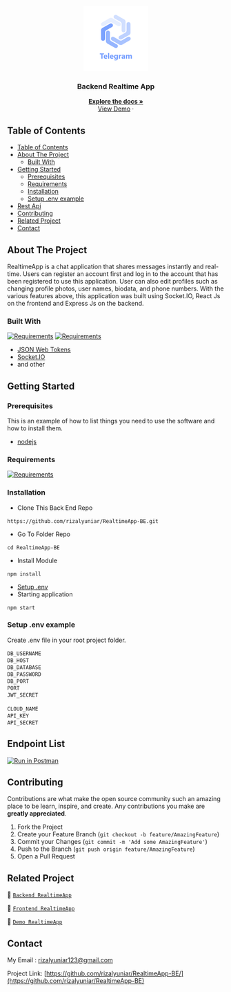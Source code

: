 <br />
<p align="center">
<div align="center">
  <img height="150" src="./docs/img/telegram.jpg" alt="logo" border="0"/>
</div>
  <h3 align="center">Backend Realtime App</h3>
  <p align="center">
    <a href="https://github.com/rizalyuniar/RealtimeApp-BE"><strong>Explore the docs »</strong></a>
    <br />
    <a href="https://belum-production.up.railway.app/">View Demo</a>
    ·
 
  </p>
</p>



<!-- TABLE OF CONTENTS -->
## Table of Contents

- [Table of Contents](#table-of-contents)
- [About The Project](#about-the-project)
  - [Built With](#built-with)
- [Getting Started](#getting-started)
  - [Prerequisites](#prerequisites)
  - [Requirements](#requirements)
  - [Installation](#installation)
  - [Setup .env example](#setup-env-example)
- [Rest Api](#rest-api)
- [Contributing](#contributing)
- [Related Project](#related-project)
- [Contact](#contact)



<!-- ABOUT THE PROJECT -->
## About The Project

RealtimeApp is a chat application that shares messages instantly and real-time. Users can register an account first and log in to the account that has been registered to use this application. User can also edit profiles such as changing profile photos, user names, biodata, and phone numbers. With the various features above, this application was built using Socket.IO, React Js on the frontend and Express Js on the backend.

### Built With

[![Requirements](https://skillicons.dev/icons?i=expressjs)](https://expressjs.com/)
[![Requirements](https://skillicons.dev/icons?i=postgres)](https://www.postgresql.org/)
- [JSON Web Tokens](https://jwt.io/)
- [Socket.IO](https://socket.io/)
- and other

<!-- GETTING STARTED -->
## Getting Started

### Prerequisites

This is an example of how to list things you need to use the software and how to install them.

* [nodejs](https://nodejs.org/en/download/)

### Requirements
[![Requirements](https://skillicons.dev/icons?i=nodejs,vscode,postman,postgres)](/)


### Installation

- Clone This Back End Repo
```
https://github.com/rizalyuniar/RealtimeApp-BE.git
```
- Go To Folder Repo
```
cd RealtimeApp-BE
```
- Install Module
```
npm install
```

- <a href="#setup-env-example">Setup .env</a>
- Starting application
```
npm start
```

### Setup .env example

Create .env file in your root project folder.

```env
DB_USERNAME
DB_HOST 
DB_DATABASE
DB_PASSWORD 
DB_PORT
PORT
JWT_SECRET

CLOUD_NAME
API_KEY
API_SECRET
```

## Endpoint List

[![Run in Postman](https://run.pstmn.io/button.svg)](https://documenter.getpostman.com/view/)


<!-- CONTRIBUTING -->
## Contributing

Contributions are what make the open source community such an amazing place to be learn, inspire, and create. Any contributions you make are **greatly appreciated**.

1. Fork the Project
2. Create your Feature Branch (`git checkout -b feature/AmazingFeature`)
3. Commit your Changes (`git commit -m 'Add some AmazingFeature'`)
4. Push to the Branch (`git push origin feature/AmazingFeature`)
5. Open a Pull Request



## Related Project
:rocket: [`Backend RealtimeApp`](https://github.com/rizalyuniar/RealtimeApp-BE)

:rocket: [`Frontend RealtimeApp`](https://github.com/rizalyuniar/RealtimeApp-FE)

:rocket: [`Demo RealtimeApp`](https://realtime-app-fe.vercel.app/)

<!-- CONTACT -->
## Contact

My Email : rizalyuniar123@gmail.com

Project Link: [https://github.com/rizalyuniar/RealtimeApp-BE/](https://github.com/rizalyuniar/RealtimeApp-BE)
